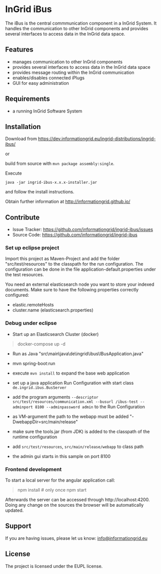 

InGrid iBus
========

The iBus is the central commmunication component in a InGrid System. It handles the communication to other InGrid components and provides several interfaces to access data in the InGrid data space.


Features
--------

- manages communication to other InGrid components
- provides several interfaces to access data in the InGrid data space
- provides message routing within the InGrid communication
- enables/disables connected iPlugs
- GUI for easy administration


Requirements
-------------

- a running InGrid Software System

Installation
------------

Download from https://dev.informationgrid.eu/ingrid-distributions/ingrid-ibus/
 
or

build from source with `mvn package assembly:single`.

Execute

```
java -jar ingrid-ibus-x.x.x-installer.jar
```

and follow the install instructions.

Obtain further information at http://informationgrid.github.io/


Contribute
----------

- Issue Tracker: https://github.com/informationgrid/ingrid-ibus/issues
- Source Code: https://github.com/informationgrid/ingrid-ibus
 
### Set up eclipse project

Import this project as Maven-Project and add the folder "src/test/resources" to the classpath for the run configuration.
The configuration can be done in the file application-default.properties under the test resources.

You need an external elasticsearch node you want to store your indexed documents. Make sure to have the following properties correctly configured:

- elastic.remoteHosts
- cluster.name (elasticsearch.properties)



### Debug under eclipse
- Start up an Elasticsearch Cluster (docker)

> docker-compose up -d

- Run as Java "src\main\java\de\ingrid\ibus\IBusApplication.java"

- mvn spring-boot:run

- execute `mvn install` to expand the base web application
- set up a java application Run Configuration with start class `de.ingrid.ibus.BusServer`
- add the program arguments `--descriptor src/test/resources/communication.xml --busurl /ibus-test --adminport 8100 --adminpassword admin` to the Run Configuration
- as VM-argument the path to the webapp must be added "-DwebappDir=src/main/release"
- make sure the tools.jar (from JDK) is added to the classpath of the runtime configuration
- add `src/test/resources`, `src/main/release/webapp`  to class path
- the admin gui starts in this sample on port 8100

### Frontend development

To start a local server for the angular application call:

> npm install # only once
> npm start

Afterwards the server can be accessed through http://localhost:4200. Doing any change on the sources the browser will be automatically updated.

Support
-------

If you are having issues, please let us know: info@informationgrid.eu

License
-------

The project is licensed under the EUPL license.
